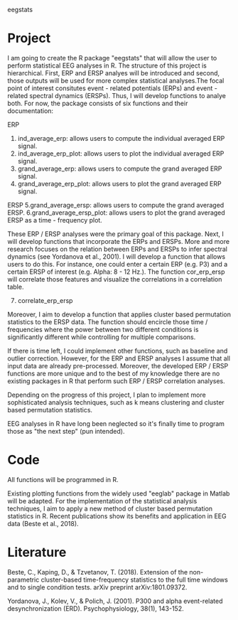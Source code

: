 eegstats

# Project
I am going to create the R package "eegstats" that will allow the user to perform statistical EEG analyses in R. The structure of this project is hierarchical. First, ERP and ERSP analyes will be introduced and second, those outputs will be used for more complex statistical analyses.The focal point of interest consitutes event - related potentials (ERPs) and event - related spectral dynamics (ERSPs). Thus, I will develop functions to analye both. For now, the package consists of six functions and their documentation:

ERP
 1. ind_average_erp: allows users to compute the individual averaged ERP signal.
 2. ind_average_erp_plot: allows users to plot the individual averaged ERP signal.
 3. grand_average_erp: allows users to compute the grand averaged ERP signal.
 4. grand_average_erp_plot: allows users to plot the grand averaged ERP signal.
 
ERSP
 5.grand_average_ersp: allows users to compute the grand averaged ERSP.
 6.grand_average_ersp_plot: allows users to plot the grand averaged ERSP as a time - frequency plot.

These ERP / ERSP analyses were the primary goal of this package. Next, I will develop functions that incorporate the ERPs and ERSPs. More and more research focuses on the relation between ERPs and ERSPs to infer spectral dynamics (see Yordanova et al., 2001). I will develop a function that allows users to do this. For instance, one could enter a certain ERP (e.g. P3) and a certain ERSP of interest (e.g. Alpha: 8 - 12 Hz.). The function cor_erp_ersp will correlate those features and visualize the correlations in a correlation table.

 7. correlate_erp_ersp 
 
Moreover, I aim to develop a function that applies cluster based permutation statistics to the ERSP data. The function should encircle those time / frequencies where the power between two different conditions is significantly different while controlling for multiple comparisons.

If there is time left, I could implement other functions, such as baseline and outlier correction. However, for the ERP and ERSP analyses I assume that all input data are already pre-processed. Moreover, the developed ERP / ERSP functions are more unique and to the best of my knowledge there are no existing packages in R that perform such ERP / ERSP correlation analyses. 

Depending on the progress of this project, I plan to implement more sophisticated analysis techniques, such as k means clustering and cluster based permutation statistics.

EEG analyses in R have long been neglected so it's finally time to program those as "the next step" (pun intended).

# Code
All functions will be programmed in R.

Existing plotting functions from the widely used "eeglab" package in Matlab will be adapted. For the implementation of the statistical analysis techniques, I aim to apply a new method of cluster based permutation statistics in R. Recent publications show its benefits and application in EEG data (Beste et al., 2018).

# Literature

Beste, C., Kaping, D., & Tzvetanov, T. (2018). Extension of the non-parametric cluster-based time-frequency statistics to the full time windows and to single condition tests. arXiv preprint arXiv:1801.09372.

Yordanova, J., Kolev, V., & Polich, J. (2001). P300 and alpha event-related desynchronization (ERD). Psychophysiology, 38(1), 143-152.
